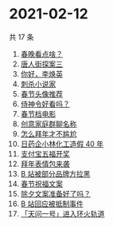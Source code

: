 # 2021-02-12

共 17 条

<!-- BEGIN -->
<!-- 最后更新时间 Fri Feb 12 2021 23:03:58 GMT+0800 (CST) -->

1. [春晚看点啥？](https://www.zhihu.com/search?q=春晚)
2. [唐人街探案三](https://www.zhihu.com/search?q=唐探3)
3. [你好，李焕英](https://www.zhihu.com/search?q=李焕英)
4. [刺杀小说家](https://www.zhihu.com/search?q=刺杀小说家好看吗)
5. [春节头像推荐](https://www.zhihu.com/search?q=新年头像)
6. [侍神令好看吗？](https://www.zhihu.com/search?q=侍神令好看吗)
7. [春节档电影](https://www.zhihu.com/search?q=春节档电影)
8. [创意家庭群聊名称](https://www.zhihu.com/search?q=家庭群聊名称)
9. [怎么拜年才不尴尬](https://www.zhihu.com/search?q=初一拜年)
10. [日药企小林化工造假 40 年](https://www.zhihu.com/search?q=小林化工)
11. [支付宝五福开奖](https://www.zhihu.com/search?q=支付宝五福)
12. [拜年表情包来袭](https://www.zhihu.com/search?q=拜年表情包)
13. [B 站被部分品牌方拉黑](https://www.zhihu.com/search?q=抵制b站)
14. [春节祝福文案](https://www.zhihu.com/search?q=春节祝福文案)
15. [除夕文案准备好了吗？](https://www.zhihu.com/search?q=除夕文案)
16. [B 站回应被抵制事件](https://www.zhihu.com/search?q=b站回应)
17. [「天问一号」进入环火轨道](https://www.zhihu.com/search?q=天问一号)

<!-- END -->

